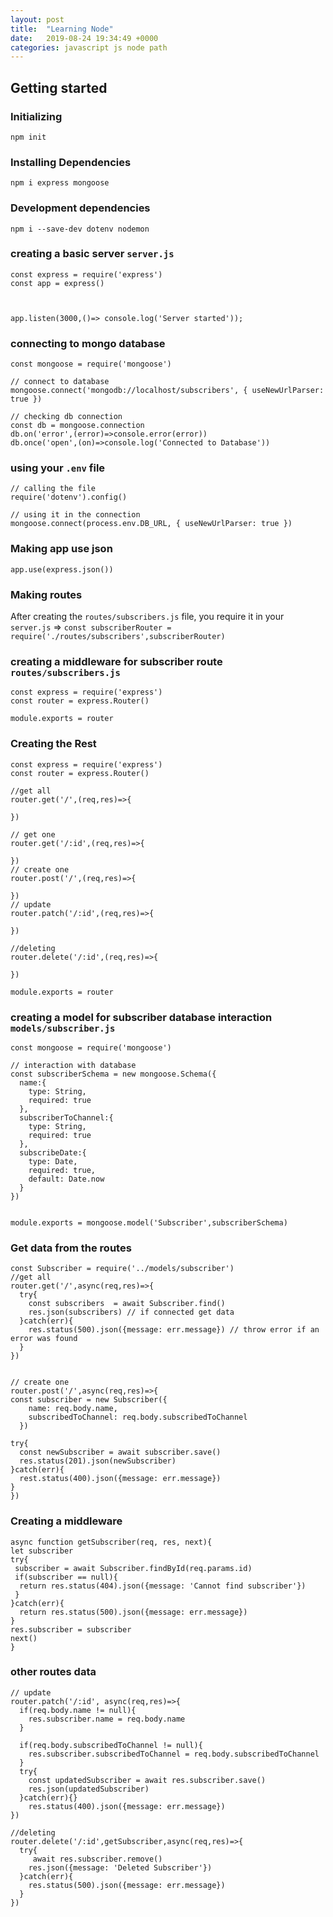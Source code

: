 ```yaml
---
layout: post
title:  "Learning Node"
date:   2019-08-24 19:34:49 +0000
categories: javascript js node path
---
```


## Getting started

### Initializing
`npm init`

### Installing Dependencies
`npm i express mongoose`

### Development dependencies
`npm i --save-dev dotenv nodemon`

### creating a basic server `server.js`

```
const express = require('express')
const app = express()



app.listen(3000,()=> console.log('Server started'));
```


### connecting to mongo database

```
const mongoose = require('mongoose')

// connect to database
mongoose.connect('mongodb://localhost/subscribers', { useNewUrlParser: true })

// checking db connection
const db = mongoose.connection
db.on('error',(error)=>console.error(error))
db.once('open',(on)=>console.log('Connected to Database'))
```

### using your `.env` file

```
// calling the file
require('dotenv').config()

// using it in the connection
mongoose.connect(process.env.DB_URL, { useNewUrlParser: true })
```

### Making app use json
`app.use(express.json())`

### Making routes
After creating the `routes/subscribers.js` file, you require it in your `server.js` =>
`const subscriberRouter = require('./routes/subscribers',subscriberRouter)`

### creating a middleware for subscriber route `routes/subscribers.js`

```
const express = require('express')
const router = express.Router()

module.exports = router
```

### Creating the Rest

```
const express = require('express')
const router = express.Router()

//get all
router.get('/',(req,res)=>{

})

// get one
router.get('/:id',(req,res)=>{

})
// create one
router.post('/',(req,res)=>{

})
// update
router.patch('/:id',(req,res)=>{

})

//deleting
router.delete('/:id',(req,res)=>{

})

module.exports = router
```

### creating a model for subscriber database interaction `models/subscriber.js`

```
const mongoose = require('mongoose')

// interaction with database
const subscriberSchema = new mongoose.Schema({
  name:{
    type: String,
    required: true
  },
  subscriberToChannel:{
    type: String,
    required: true
  },
  subscribeDate:{
    type: Date,
    required: true,
    default: Date.now
  }
})


module.exports = mongoose.model('Subscriber',subscriberSchema)

```


### Get data from the routes

```
const Subscriber = require('../models/subscriber')
//get all
router.get('/',async(req,res)=>{
  try{
    const subscribers  = await Subscriber.find()
    res.json(subscribers) // if connected get data
  }catch(err){
    res.status(500).json({message: err.message}) // throw error if an error was found
  }
})


// create one
router.post('/',async(req,res)=>{
const subscriber = new Subscriber({
    name: req.body.name,
    subscribedToChannel: req.body.subscribedToChannel
  })

try{
  const newSubscriber = await subscriber.save()
  res.status(201).json(newSubscriber)
}catch(err){
  rest.status(400).json({message: err.message})
}
})

```

### Creating a middleware

```
async function getSubscriber(req, res, next){
let subscriber
try{
 subscriber = await Subscriber.findById(req.params.id)
 if(subscriber == null){
  return res.status(404).json({message: 'Cannot find subscriber'})
 }
}catch(err){
  return res.status(500).json({message: err.message})
}
res.subscriber = subscriber
next()
}
```


### other routes data

```
// update
router.patch('/:id', async(req,res)=>{
  if(req.body.name != null){
    res.subscriber.name = req.body.name
  }

  if(req.body.subscribedToChannel != null){
    res.subscriber.subscribedToChannel = req.body.subscribedToChannel
  }
  try{
    const updatedSubscriber = await res.subscriber.save()
    res.json(updatedSubscriber)
  }catch(err){}
    res.status(400).json({message: err.message})
})

//deleting
router.delete('/:id',getSubscriber,async(req,res)=>{
  try{
     await res.subscriber.remove()
    res.json({message: 'Deleted Subscriber'})
  }catch(err){
    res.status(500).json({message: err.message})
  }
})

```